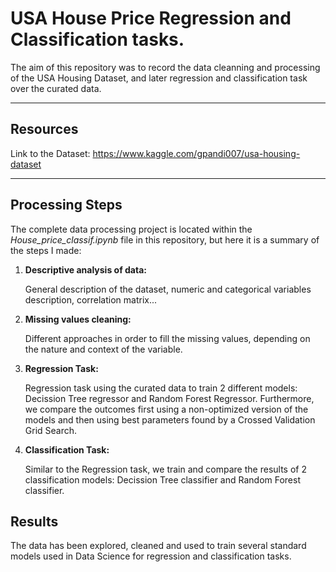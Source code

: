 # USA House Price Regression and Classification tasks.

The aim of this repository was to record the data cleanning and processing of the USA Housing Dataset, and later regression and classification task over the curated data.

---
## Resources

Link to the Dataset: https://www.kaggle.com/gpandi007/usa-housing-dataset

---
## Processing Steps

The complete data processing project is located within the *House_price_classif.ipynb* file in this repository, but here it is a summary of the steps I made:

1.  **Descriptive analysis of data:**

    General description of the dataset, numeric and categorical variables description, correlation matrix...
2. **Missing values cleaning:**

    Different approaches in order to fill the missing values, depending on the nature and context of the variable.
    
3. **Regression Task:**

    Regression task using the curated data to train 2 different models: Decission Tree regressor and Random Forest Regressor. Furthermore, we compare the outcomes
    first using a non-optimized version of the models and then using best parameters found by a Crossed Validation Grid Search.
    
4. **Classification Task:**

    Similar to the Regression task, we train and compare the results of 2 classification models: Decission Tree classifier and Random Forest classifier.
    
## Results

The data has been explored, cleaned and used to train several standard models used in Data Science for regression and classification tasks.
